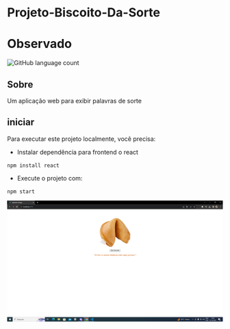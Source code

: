 # Projeto-Biscoito-Da-Sorte

# Observado

![GitHub language count](https://img.shields.io/github/languages/count/jjpegado/biscoito-Sorte)


## Sobre

Um aplicação web para exibir palavras de sorte

## iniciar

Para executar este projeto localmente, você precisa:

- Instalar dependência para frontend o react

```shell
npm install react 
```

- Execute o projeto com:

```shell
npm start
```

![](./src/assets/Captura%20de%20Tela%20(1).png)
